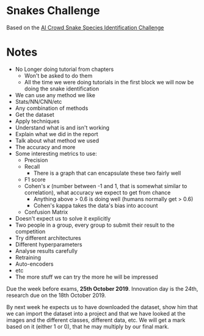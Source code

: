 # Snakes Challenge
Based on the [AI Crowd Snake Species Identification Challenge](https://aicrowd.com/challenges/snake-species-identification-challenge)

# Notes 
* No Longer doing tutorial from chapters
  * Won't be asked to do them
  * All the time we were doing tutorials in the first block we will now be doing the snake identification 
* We can use any method we like
* Stats/NN/CNN/etc
* Any combination of methods
* Get the dataset
* Apply techniques
* Understand what is and isn't working
* Explain what we did in the report
* Talk about what method we used
* The accuracy and more
* Some interesting metrics to use:
  * Precision
  * Recall 
    * There is a graph that can encapsulate these two fairly well
  * F1 score
  * Cohen's $\kappa$ (number between -1 and 1, that is somewhat similar to correlation), what accuracy we expect to get from chance
    * Anything above > 0.6 is doing well (humans normally get > 0.6)
    * Cohen's kappa takes the data's bias into account
  * Confusion Matrix
* Doesn't expect us to solve it explicitly
* Two people in a group, every group to submit their result to the competition
* Try different architectures
* Different hyperparameters
* Analyse results carefully
* Retraining
* Auto-encoders
* etc
* The more stuff we can try the more he will be impressed

Due the week before exams, **25th October 2019**. Innovation day is the 24th, research due on the 18th October 2019. 

By next week he expects us to have downloaded the dataset, show him that we can import the dataset into a project and that we have looked at the images and the different classes, different data, etc. We will get a mark based on it (either 1 or 0), that he may multiply by our final mark. 